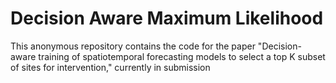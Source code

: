 # Decision Aware Maximum Likelihood
This anonymous repository contains the code for the paper "Decision-aware training of spatiotemporal forecasting models to select a top K subset of sites for intervention," currently in submission
